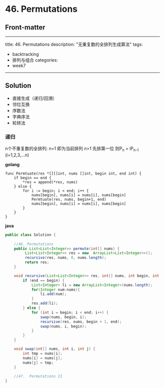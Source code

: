 # 46. Permutations

## Front-matter
---
title: 46. Permutations
description: "无重复数的全排列生成算法"
tags:
- backtracking
- 排列与组合
categories:
- week7
---


## Solution

- 直接生成（递归/回溯）
- 邻位互换
- 序数法
- 字典序法
- 轮转法

### 递归
n个不重复数的全排列:
n=1 即为当前排列
n>1 先排第一位 则P<sub>n</sub> = iP<sub>n-1</sub> (i=1,2,3,...n)

**golang**
```golang
func Permtuate(res *[][]int, nums []int, begin int, end int) {
	if begin == end {
		*res = append(*res, nums)
	} else {
		for i := begin; i < end; i++ {
			nums[begin], nums[i] = nums[i], nums[begin]
			Permtuate(res, nums, begin+1, end)
			nums[begin], nums[i] = nums[i], nums[begin]
		}
	}
}
```
**java**
```java
public class Solution {
	
	//46. Permutations
	public List<List<Integer>> permute(int[] nums) {
		 List<List<Integer>> res = new  ArrayList<List<Integer>>();
		 recursive(res, nums, 0, nums.length);
		 return res;
	}

	void recursive(List<List<Integer>> res, int[] nums, int begin, int end) {
		if (end == begin) {
			List<Integer> li = new ArrayList<Integer>(nums.length);
			for(Integer num:nums){
				li.add(num);
			}
			res.add(li);
		} else {
			for (int i = begin; i < end; i++) {
				swap(nums, begin, i);
				recursive(res, nums, begin + 1, end);
				swap(nums, i, begin);
			}
		}
	}

	void swap(int[] nums, int i, int j) {
		int tmp = nums[i];
		nums[i] = nums[j];
		nums[j] = tmp;
	}
	
	//47.  Permutations II
}
```